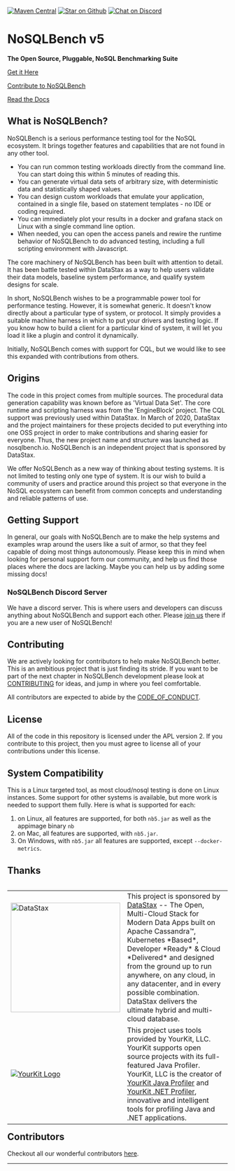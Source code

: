 [comment]: < ![build](https://github.com/nosqlbench/nosqlbench/workflows/build/badge.svg) >
[![Maven Central](https://maven-badges.herokuapp.com/maven-central/io.nosqlbench/nosqlbench/badge.svg)](https://maven-badges.herokuapp.com/maven-central/io.nosqlbench/nosqlbench)
[![Star on Github](https://img.shields.io/github/stars/nosqlbench/nosqlbench.svg?style=social)](https://github.com/nosqlbench/nosqlbench/stargazers)
[![Chat on Discord](https://img.shields.io/discord/819995781406130176?logo=discord)](https://discord.gg/dBHRakusMN)

# NoSQLBench v5

**The Open Source, Pluggable, NoSQL Benchmarking Suite**

[Get it Here](DOWNLOADS.md)

[Contribute to NoSQLBench](CONTRIBUTING.md)

[Read the Docs](http://docs.nosqlbench.io/)

## What is NoSQLBench?

NoSQLBench is a serious performance testing tool for the NoSQL ecosystem. It brings together features and capabilities
that are not found in any other tool.

- You can run common testing workloads directly from the command line. You can start doing this within 5 minutes of
   reading this.
- You can generate virtual data sets of arbitrary size, with deterministic data and statistically shaped values.
- You can design custom workloads that emulate your application, contained in a single file, based on statement
   templates - no IDE or coding required.
- You can immediately plot your results in a docker and grafana stack on Linux with a single command line option.
- When needed, you can open the access panels and rewire the runtime behavior of NoSQLBench to do advanced testing,
   including a full scripting environment with Javascript.

The core machinery of NoSQLBench has been built with attention to detail. It has been battle tested within DataStax as a
way to help users validate their data models, baseline system performance, and qualify system designs for scale.

In short, NoSQLBench wishes to be a programmable power tool for performance testing. However, it is somewhat generic. It
doesn't know directly about a particular type of system, or protocol. It simply provides a suitable machine harness in
which to put your drivers and testing logic. If you know how to build a client for a particular kind of system, it will
let you load it like a plugin and control it dynamically.

Initially, NoSQLBench comes with support for CQL, but we would like to see this expanded with contributions from others.

## Origins

The code in this project comes from multiple sources. The procedural data generation capability was known before as
'Virtual Data Set'. The core runtime and scripting harness was from the 'EngineBlock' project. The CQL support was
previously used within DataStax. In March of 2020, DataStax and the project maintainers for these projects decided to
put everything into one OSS project in order to make contributions and sharing easier for everyone. Thus, the new
project name and structure was launched as nosqlbench.io. NoSQLBench is an independent project that is sponsored by
DataStax.

We offer NoSQLBench as a new way of thinking about testing systems. It is not limited to testing only one type of
system. It is our wish to build a community of users and practice around this project so that everyone in the NoSQL
ecosystem can benefit from common concepts and understanding and reliable patterns of use.

## Getting Support

In general, our goals with NoSQLBench are to make the help systems and examples wrap around the users like a suit of
armor, so that they feel capable of doing most things autonomously. Please keep this in mind when looking for personal
support form our community, and help us find those places where the docs are lacking. Maybe you can help us by adding
some missing docs!

### NoSQLBench Discord Server

We have a discord server. This is where users and developers can discuss
anything about NoSQLBench and support each other.
Please [join us](https://discord.gg/dBHRakusMN) there if you are a new
user of NoSQLBench!

## Contributing

We are actively looking for contributors to help make NoSQLBench better. This is an ambitious project that is just
finding its stride. If you want to be part of the next chapter in NoSQLBench development please look at
[CONTRIBUTING](CONTRIBUTING.md) for ideas, and jump in where you feel comfortable.

All contributors are expected to abide by the [CODE_OF_CONDUCT](CODE_OF_CONDUCT.md).

## License

All of the code in this repository is licensed under the APL version 2. If you contribute to this project, then you must
agree to license all of your contributions under this license.

## System Compatibility

This is a Linux targeted tool, as most cloud/nosql testing is done on Linux instances. Some support for other systems is
available, but more work is needed to support them fully. Here is what is supported for each:

1. on Linux, all features are supported, for both `nb5.jar` as well as the appimage binary `nb`
2. on Mac, all features are supported, with `nb5.jar`.
3. On Windows, with `nb5.jar` all features are supported, except `--docker-metrics`.

## Thanks

<table cellspacing="1" cellpadding="1" style="border: 0px" align="left">
  <tr>
    <td width="20%"><a href="https://datastax.com" target="_blank"><img src="https://www.datastax.com/sites/default/files/2020-12/datastax-logotype-positive.png" alt="DataStax" width="250"/></a></td>
     <td>This project is sponsored by <a href="https://www.datastax.com">DataStax</a> -- The Open,
       Multi-Cloud Stack for Modern Data Apps built on Apache Cassandra™, Kubernetes *Based*, Developer *Ready* &
       Cloud *Delivered* and designed from the ground up to run anywhere, on any cloud, in any datacenter, and in
       every possible combination. DataStax delivers the ultimate hybrid and multi-cloud database.
    </td>
  </tr>
  <tr>
    <td><a href="https://www.yourkit.com/"><img src="https://www.yourkit.com/images/yklogo.png" alt="YourKit Logo"></a></td>
    <td>This project uses tools provided by YourKit, LLC. YourKit supports open source projects with its full-featured Java
        Profiler. YourKit, LLC is the creator of <a href="https://www.yourkit.com/java/profiler/">YourKit Java Profiler</a> and
        <a href="https://www.yourkit.com/.net/profiler/">YourKit .NET Profiler</a>, innovative and intelligent tools for
        profiling Java and .NET applications.
    </td>
  </tr>
</table>


## Contributors
Checkout all our wonderful contributors [here](./CONTRIBUTING.md#contributors).

---
